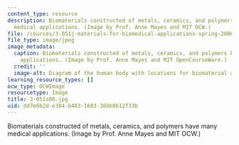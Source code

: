 ```yaml
---
content_type: resource
description: Biomaterials constructed of metals, ceramics, and polymers have many
  medical applications. (Image by Prof. Anne Mayes and MIT OCW.)
file: /courses/3-051j-materials-for-biomedical-applications-spring-2006/dd7e6b2de384b403160338bb0b12f33b_3-051s06.jpg
file_type: image/jpeg
image_metadata:
  caption: Biomaterials constructed of metals, ceramics, and polymers have many medical
    applications. (Image by Prof. Anne Mayes and MIT OpenCourseWare.)
  credit: ''
  image-alt: Diagram of the human body with locations for biomaterial applications.
learning_resource_types: []
ocw_type: OCWImage
resourcetype: Image
title: 3-051s06.jpg
uid: dd7e6b2d-e384-b403-1603-38bb0b12f33b
---
```

Biomaterials constructed of metals, ceramics, and polymers have many medical applications. (Image by Prof. Anne Mayes and MIT OCW.)

